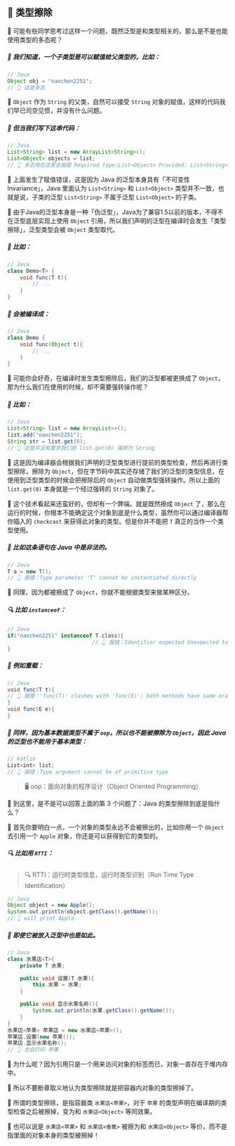 ## 🧹 类型擦除

🤔 可能有些同学思考过这样一个问题，既然泛型是和类型相关的，那么是不是也能使用类型的多态呢？

##### 🧠 我们知道，一个子类型是可以赋值给父类型的，比如：

```java
// Java
Object obj = "nanchen2251";
// 👆 这是多态
```

🧬 `Object` 作为 `String` 的父类，自然可以接受 `String` 对象的赋值，这样的代码我们早已司空见惯，并没有什么问题。

##### 🤔 但当我们写下这串代码：

```java
// Java
List<String> list = new ArrayList<String>();
List<Object> objects = list;
// 👆 多态用在这里会报错 Required type:List<Object> Provided: List<String>
```

🚫 上面发生了赋值错误，这是因为 Java 的泛型本身具有「不可变性 Invariance」，Java 里面认为 `List<String>` 和 `List<Object>` 类型并不一致，也就是说，子类的泛型 `List<String>` 不属于泛型 `List<Object>` 的子类。

🎨 由于Java的泛型本身是一种「伪泛型」，Java为了兼容1.5以前的版本，不得不在泛型底层实现上使用 `Object` 引用，所以我们声明的泛型在编译时会发生「类型擦除」，泛型类型会被 `Object` 类型取代。

##### 🌰 比如：

```java
// Java
class Demo<T> {
    void func(T t){
        // ...
    }
}
```

##### 🔄 会被编译成：

```java
// Java
class Demo {
    void func(Object t){
        // ...
    }
}
```

🤔 可能你会好奇，在编译时发生类型擦除后，我们的泛型都被更换成了 `Object`，那为什么我们在使用的时候，却不需要强转操作呢？

##### 🧐 比如：

```java
// Java
List<String> list = new ArrayList<>();
list.add("nanchen2251");
String str = list.get(0);
// 👆 这里并没有要求我们把 list.get(0) 强转为 String
```

🧠 这是因为编译器会根据我们声明的泛型类型进行提前的类型检查，然后再进行类型擦除，擦除为 `Object`，但在字节码中其实还存储了我们的泛型的类型信息，在使用到泛型类型的时候会把擦除后的 `Object` 自动做类型强转操作。所以上面的 `list.get(0)` 本身就是一个经过强转的 `String` 对象了。

🚀 这个技术看起来还蛮好的，但却有一个弊端。就是既然擦成 `Object` 了，那么在运行的时候，你根本不能确定这个对象到底是什么类型，虽然你可以通过编译器帮你插入的 `checkcast` 来获得此对象的类型。但是你并不能把 `T` 真正的当作一个类型使用。

##### 🚫 比如这条语句在 Java 中是非法的。

```java
// Java
T a = new T();
// 👆 报错：Type parameter 'T' cannot be instantiated directly
```

🔄 同理，因为都被擦成了 `Object`，你就不能根据类型来做某种区分。

##### 🔍 比如 `instanceof`：

```java
// Java
if("nanchen2251" instanceof T.class){
                           // 👆 报错：Identifier expected Unexpected token
}
```

##### 🔄 例如重载：

```java
// Java
void func(T t){
// 👆 报错：'func(T)' clashes with 'func(E)'; both methods have same erasure
}
void func(E e){
}
```

##### 🚫 同样，因为基本数据类型不属于 `oop`，所以也不能被擦除为 `Object`，因此 Java 的泛型也不能用于基本类型：

```kotlin
// kotlin
List<int> list;
// 👆 报错：Type argument cannot be of primitive type
```

> 🖥️ oop：面向对象的程序设计（Object Oriented Programming）

🤔 到这里，是不是可以回答上面的第 3 个问题了：Java 的类型擦除到底是指什么？

🧠 首先你要明白一点，一个对象的类型永远不会被擦出的，比如你用一个 `Object` 去引用一个 `Apple` 对象，你还是可以获得到它的类型的。


##### 🔍 比如用 `RTTI`：

> 🔍 RTTI：运行时类型信息，运行时类型识别（Run Time Type Identification）

```java
// Java
Object object = new Apple();
System.out.println(object.getClass().getName());
// 👆 will print Apple
```

##### 🍎 即使它被放入泛型中也是如此。

```java
// Java
class 水果店<T>{
    private T 水果;

    public void 设置(T 水果){
        this.水果 = 水果;
    }

    public void 显示水果名称(){
        System.out.println(水果.getClass().getName());
    }
}
水果店<苹果> 苹果店 = new 水果店<苹果>();
苹果店.设置(new 苹果());
苹果店.显示水果名称();
// 👆 也会打印 苹果
```

🤔 为什么呢？因为引用只是一个用来访问对象的标签而已，对象一直存在于堆内存中。

🚫 所以不要断章取义地认为类型擦除就是把容器内对象的类型擦掉了。

🧐 所谓的类型擦除，是指容器类 `水果店<苹果>`，对于 `苹果` 的类型声明在编译期的类型检查之后被擦掉，变为和 `水果店<Object>` 等同效果。

🍎 也可以说是 `水果店<苹果>` 和 `水果店<香蕉>` 被擦为和 `水果店<Object>` 等价，而不是指里面的对象本身的类型被擦掉！